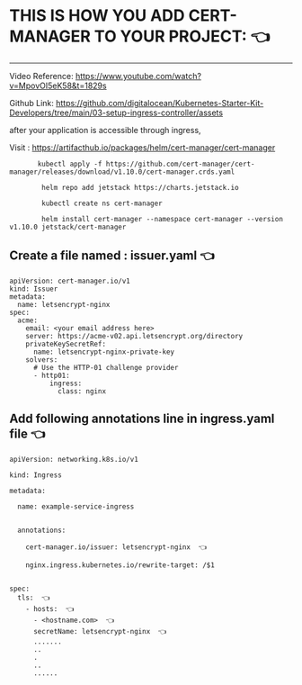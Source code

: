 # THIS IS HOW YOU ADD CERT-MANAGER TO YOUR PROJECT: 👈 
---------------------------------------------------

Video Reference:
        https://www.youtube.com/watch?v=MpovOI5eK58&t=1829s
        
Github Link: 
        https://github.com/digitalocean/Kubernetes-Starter-Kit-Developers/tree/main/03-setup-ingress-controller/assets
        

 after your application is accessible through ingress,
 
 Visit : https://artifacthub.io/packages/helm/cert-manager/cert-manager
 ```
        kubectl apply -f https://github.com/cert-manager/cert-manager/releases/download/v1.10.0/cert-manager.crds.yaml
        
         helm repo add jetstack https://charts.jetstack.io
         
         kubectl create ns cert-manager
         
         helm install cert-manager --namespace cert-manager --version v1.10.0 jetstack/cert-manager     
 ```   
         
         
## Create a file named : issuer.yaml  👈 
```
apiVersion: cert-manager.io/v1
kind: Issuer
metadata:
  name: letsencrypt-nginx
spec:
  acme:
    email: <your email address here>
    server: https://acme-v02.api.letsencrypt.org/directory
    privateKeySecretRef:
      name: letsencrypt-nginx-private-key
    solvers:
      # Use the HTTP-01 challenge provider
      - http01:
          ingress:
            class: nginx
```                    
            
## Add following annotations line in ingress.yaml file  👈 

```
apiVersion: networking.k8s.io/v1
   
kind: Ingress
   
metadata:
   
  name: example-service-ingress
  
   
  annotations:
  
    cert-manager.io/issuer: letsencrypt-nginx  👈 
   
    nginx.ingress.kubernetes.io/rewrite-target: /$1

   
spec:
  tls:  👈 
    - hosts:  👈 
      - <hostname.com>  👈 
      secretName: letsencrypt-nginx  👈 
      .......
      ..
      .
      ..
      ......
      
``` 
      

      
      
      
